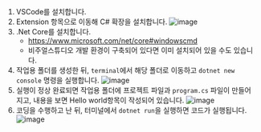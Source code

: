 1. VSCode를 설치합니다.
2. Extension 항목으로 이동해 C# 확장을 설치합니다.
![image](https://user-images.githubusercontent.com/59942506/132473360-396b6e60-20cd-4dcb-9d1c-0eb4d759fe12.png)
3. .Net Core를 설치합니다.
   - https://www.microsoft.com/net/core#windowscmd
   - 비주얼스튜디오 개발 환경이 구축되어 있다면 이미 설치되어 있을 수도 있습니다.
5. 작업용 폴더를 생성한 뒤, `terminal`에서 해당 폴더로 이동하고 `dotnet new console` 명령을 실행합니다.
![image](https://user-images.githubusercontent.com/59942506/132473944-35699475-98fe-49e5-abb5-1f3944f3b85f.png) 
6. 실행이 정상 완료되면 작업용 폴더에 프로젝트 파일과 `program.cs` 파일이 만들어지고, 내용을 보면 Hello world항목이 작성되어 있습니다.
![image](https://user-images.githubusercontent.com/59942506/132474773-0e3eb449-999f-40b7-b514-f61860c7bb6d.png)
7. 코딩을 수행하고 난 뒤, 터미널에서 `dotnet run`을 실행하면 코드가 실행됩니다.
![image](https://user-images.githubusercontent.com/59942506/132474919-499134d3-a126-447b-b1b2-55026b0b3106.png)
